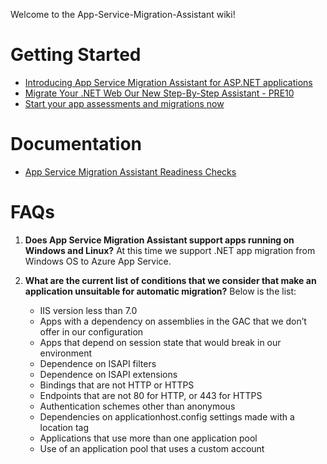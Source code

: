 Welcome to the App-Service-Migration-Assistant wiki!

# Getting Started
* [Introducing App Service Migration Assistant for ASP.NET applications](https://azure.microsoft.com/en-us/blog/introducing-the-app-service-migration-assistant-for-asp-net-applications/?utm_source=t.co&utm_medium=referral)
* [Migrate Your .NET Web Our New Step-By-Step Assistant - PRE10](https://www.youtube.com/watch?v=KYwPVok3-qI)
* [Start your app assessments and migrations now](https://appmigration.microsoft.com)

# Documentation
* [App Service Migration Assistant Readiness Checks](https://appmigration.microsoft.com/readinesschecks)

# FAQs
1. **Does App Service Migration Assistant support apps running on Windows and Linux?**
    At this time we support .NET app migration from Windows OS to Azure App Service.

2. **What are the current list of conditions that we consider that make an application unsuitable for automatic migration?**
    Below is the list: 
    * IIS version less than 7.0
    * Apps with a dependency on assemblies in the GAC that we don’t offer in our configuration
    * Apps that depend on session state that would break in our environment
    * Dependence on ISAPI filters
    * Dependence on ISAPI extensions
    * Bindings that are not HTTP or HTTPS
    * Endpoints that are not 80 for HTTP, or 443 for HTTPS
    * Authentication schemes other than anonymous
    * Dependencies on applicationhost.config settings made with a location tag
    * Applications that use more than one application pool
    * Use of an application pool that uses a custom account

